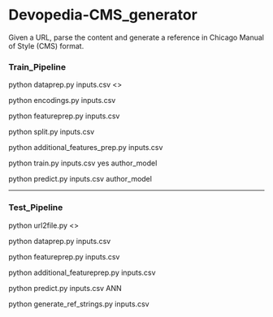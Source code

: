 # Devopedia-CMS_generator

Given a URL, parse the content and generate a reference in Chicago Manual of Style (CMS) format.


### Train_Pipeline


python dataprep.py inputs.csv <<batch size for processing files>>

python encodings.py inputs.csv

python featureprep.py inputs.csv

python split.py inputs.csv

python additional_features_prep.py inputs.csv

python train.py inputs.csv yes author_model

python predict.py inputs.csv author_model

<hr>

### Test_Pipeline

python url2file.py <<url>>

python dataprep.py inputs.csv

python featureprep.py inputs.csv

python additional_featureprep.py inputs.csv

python predict.py inputs.csv ANN

python generate_ref_strings.py inputs.csv
